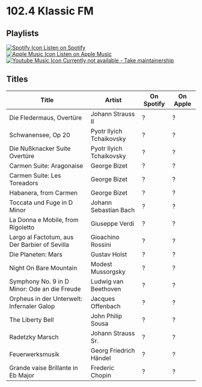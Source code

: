 # 102.4 Klassic FM

## Playlists

[![Spotify Icon](https://user-images.githubusercontent.com/6068259/95839470-57169600-0d43-11eb-89e3-6b80e7c64339.png "Listen on Spotify") Listen on Spotify](https://open.spotify.com/playlist/2Xz2yesY4m2dsvtdmUXh73)  
[![Apple Music Icon](https://user-images.githubusercontent.com/6068259/95839328-2fbfc900-0d43-11eb-896b-78ba8d0f56da.png "Listen on Apple Music") Listen on Apple Music](https://itunes.apple.com/de/playlist/pl.55183e4ce37140d6b693af4c17975e7f)  
[![Youtube Music Icon](https://user-images.githubusercontent.com/6068259/95839482-5a118680-0d43-11eb-97f5-21338bca84df.png "Listen on Youtube Music") Currently not available - Take maintainership](https://github.com/MarauderXtreme/video-game-radiostation-playlists/fork)

## Titles

Title                                         | Artist                   | On Spotify | On Apple
--------------------------------------------- | ------------------------ | ---------- | --------
Die Fledermaus, Overtüre                      | Johann Strauss II        | ?          | ?
Schwanensee, Op 20                            | Pyotr Ilyich Tchaikovsky | ?          | ?
Die Nußknacker Suite Overtüre                 | Pyotr Ilyich Tchaikovsky | ?          | ?
Carmen Suite: Aragonaise                      | George Bizet             | ?          | ?
Carmen Suite: Les Toreadors                   | George Bizet             | ?          | ?
Habanera, from Carmen                         | George Bizet             | ?          | ?
Toccata und Fuge in D Minor                   | Johann Sebastian Bach    | ?          | ?
La Donna e Mobile, from Rigoletto             | Giuseppe Verdi           | ?          | ?
Largo al Factotum, aus Der Barbier of Sevilla | Gioachino Rossini        | ?          | ?
Die Planeten: Mars                            | Gustav Holst             | ?          | ?
Night On Bare Mountain                        | Modest Mussorgsky        | ?          | ?
Symphony No. 9 in D Minor: Ode an die Freude  | Ludwig van Beethoven     | ?          | ?
Orpheus in der Unterwelt: Infernaler Galop    | Jacques Offenbach        | ?          | ?
The Liberty Bell                              | John Philip Sousa        | ?          | ?
Radetzky Marsch                               | Johann Strauss Sr.       | ?          | ?
Feuerwerksmusik                               | Georg Friedrich Händel   | ?          | ?
Grande vaise Brillante in Eb Major            | Frederic Chopin          | ?          | ?
